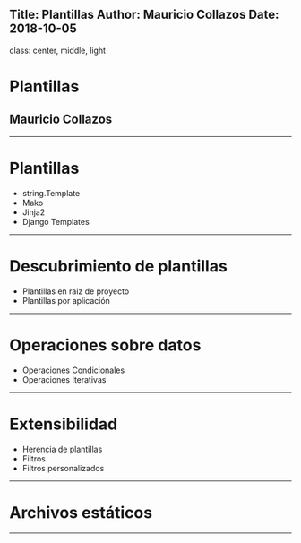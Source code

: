 Title: Plantillas
Author: Mauricio Collazos
Date: 2018-10-05
![]()
---
class: center, middle, light
# Plantillas
## Mauricio Collazos
---
# Plantillas
- string.Template
- Mako
- Jinja2
- Django Templates
---
# Descubrimiento de plantillas
- Plantillas en raiz de proyecto
- Plantillas por aplicación
---
# Operaciones sobre datos
- Operaciones Condicionales
- Operaciones Iterativas
--- 
# Extensibilidad
- Herencia de plantillas
- Filtros
- Filtros personalizados
---
# Archivos estáticos
---
